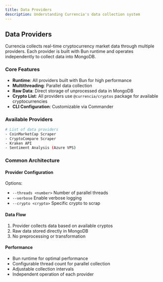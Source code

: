 ```yaml
---
title: Data Providers
description: Understanding Currencia's data collection system
---
```


## Data Providers

Currencia collects real-time cryptocurrency market data through multiple providers. Each provider is built with Bun runtime and operates independently to collect data into MongoDB.

### Core Features

- **Runtime**: All providers built with Bun for high performance
- **Multithreading**: Parallel data collection
- **Raw Data**: Direct storage of unprocessed data in MongoDB
- **Crypto List**: All providers use `@currencia/cryptos` package for available cryptocurrencies
- **CLI Configuration**: Customizable via Commander

### Available Providers

```bash
# List of data providers
- CoinMarketCap Scraper
- CryptoCompare Scraper
- Kraken API
- Sentiment Analysis (Azure VPS)
```

### Common Architecture

#### Provider Configuration

Options:
 - `--threads <number>`    Number of parallel threads
 - `--verbose`             Enable verbose logging
 - `--crypto <crypto>`     Specific crypto to scrap

#### Data Flow

1.	Provider collects data based on available cryptos
2.	Raw data stored directly in MongoDB
3.	No preprocessing or transformation

#### Performance

- Bun runtime for optimal performance
- Configurable thread count for parallel collection
- Adjustable collection intervals
- Independent operation of each provider
